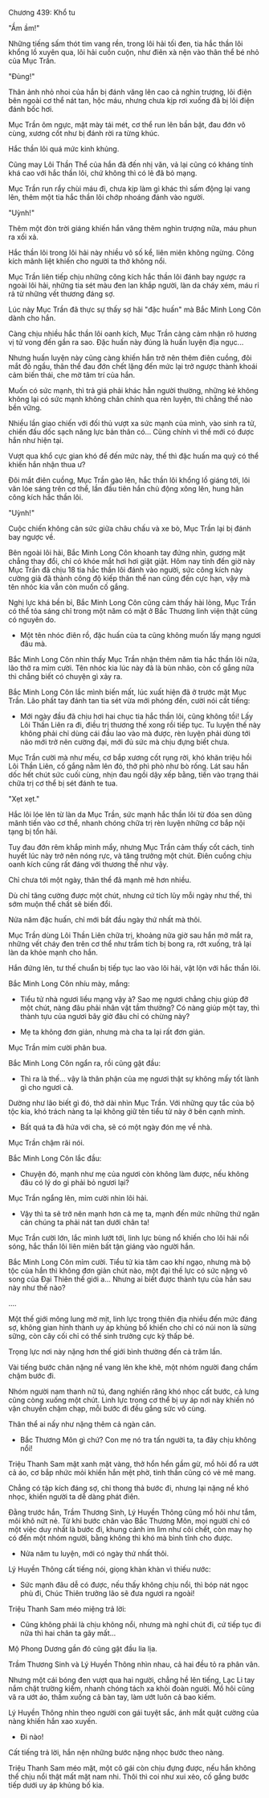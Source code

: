 




Chương 439: Khổ tu


"Ầm ầm!"

Những tiếng sấm thót tim vang rền, trong lôi hải tối đen, tia hắc thần lôi khổng lồ xuyên qua, lôi hải cuồn cuộn, như điên xà nện vào thân thể bé nhỏ của Mục Trần.

"Đùng!"

Thân ảnh nhỏ nhoi của hắn bị đánh văng lên cao cả nghìn trượng, lôi điện bên ngoài cơ thể nát tan, hộc máu, nhưng chưa kịp rơi xuống đã bị lôi điện đánh bốc hơi.

Mục Trần ôm ngực, mặt mày tái mét, cơ thể run lên bần bật, đau đớn vô cùng, xương cốt như bị đánh rời ra từng khúc.

Hắc thần lôi quá mức kinh khủng.

Cũng may Lôi Thần Thể của hắn đã đến nhị văn, vả lại cũng có kháng tính khá cao với hắc thần lôi, chứ không thì có lẽ đã bỏ mạng.

Mục Trần run rẩy chùi máu đi, chưa kịp làm gì khác thì sấm động lại vang lên, thêm một tia hắc thần lôi chớp nhoáng đánh vào người.

"Uỳnh!"

Thêm một đòn trời giáng khiến hắn văng thêm nghìn trượng nữa, máu phun ra xối xả.

Hắc thần lôi trong lôi hải này nhiều vô số kể, liên miên không ngừng. Công kích mãnh liệt khiến cho người ta thở không nổi.

Mục Trần liên tiếp chịu những công kích hắc thần lôi đánh bay ngược ra ngoài lôi hải, những tia sét màu đen lan khắp người, làn da cháy xém, máu rỉ rả từ những vết thương đáng sợ.

Lúc này Mục Trần đã thực sự thấy sợ hãi "đặc huấn" mà Bắc Minh Long Côn dành cho hắn.

Càng chịu nhiều hắc thần lôi oanh kích, Mục Trần càng cảm nhận rõ hương vị tử vong đến gần ra sao. Đặc huấn này đúng là huấn luyện địa ngục...

Nhưng huấn luyện này cũng càng khiến hắn trở nên thêm điên cuồng, đôi mắt đỏ ngầu, thân thể đau đớn chết lặng đến mức lại trở ngược thành khoái cảm biến thái, che mờ tâm trí của hắn.

Muốn có sức mạnh, thì trả giá phải khác hẳn người thường, những kẻ không không lại có sức mạnh không chân chính qua rèn luyện, thì chẳng thể nào bền vững.

Nhiều lần giao chiến với đối thủ vượt xa sức mạnh của mình, vào sinh ra tử, chiến đấu dốc sạch năng lực bản thân có... Cũng chính vì thế mới có được hắn như hiện tại.

Vượt qua khổ cực gian khó để đến mức này, thế thì đặc huấn ma quỷ có thể khiến hắn nhận thua ư?

Đôi mắt điên cuồng, Mục Trần gào lên, hắc thần lôi khổng lồ giáng tới, lôi văn lóe sáng trên cơ thể, lần đầu tiên hắn chủ động xông lên, hung hãn công kích hắc thần lôi.

"Uỳnh!"

Cuộc chiến không cân sức giữa châu chấu và xe bò, Mục Trần lại bị đánh bay ngược về.

Bên ngoài lôi hải, Bắc Minh Long Côn khoanh tay đứng nhìn, gương mặt chẳng thay đổi, chỉ có khóe mắt hơi hơi giật giật. Hôm nay tính đến giờ này Mục Trần đã chịu 18 tia hắc thần lôi đánh vào người, sức công kích này cường giả đã thành công độ kiếp thân thể nan cũng đến cực hạn, vậy mà tên nhóc kia vẫn còn muốn cố gắng.

Nghị lực khá bền bỉ, Bắc Minh Long Côn cũng cảm thấy hài lòng, Mục Trần có thể tỏa sáng chỉ trong một năm có mặt ở Bắc Thương linh viện thật cũng có nguyên do.

- Một tên nhóc điên rồ, đặc huấn của ta cũng không muốn lấy mạng ngươi đâu mà.

Bắc Minh Long Côn nhìn thấy Mục Trần nhận thêm năm tia hắc thần lôi nữa, lão thở ra mỉm cười. Tên nhóc kia lúc này đã là bùn nhão, còn cố gắng nữa thì chẳng biết có chuyện gì xảy ra.

Bắc Minh Long Côn lắc mình biến mất, lúc xuất hiện đã ở trước mặt Mục Trần. Lão phất tay đánh tan tia sét vừa mới phóng đến, cười nói cất tiếng:

- Mới ngày đầu đã chịu hơi hai chục tia hắc thần lôi, cũng không tồi! Lấy Lôi Thần Liên ra đi, điều trị thương thế xong rồi tiếp tục. Tu luyện thế này không phải chỉ dùng cái đầu lao vào mà được, rèn luyện phải dùng tới não mới trở nên cường đại, mới đủ sức mà chịu đựng biết chưa.

Mục Trần cười mà như mếu, cơ bắp xương cốt rụng rời, khó khăn triệu hồi Lôi Thần Liên, cố gắng nằm lên đó, thở phì phò như bò rống. Lát sau hắn dốc hết chút sức cuối cùng, nhịn đau ngồi dậy xếp bằng, tiến vào trạng thái chữa trị cơ thể bị sét đánh te tua.

"Xẹt xẹt."

Hắc lôi lóe lên từ làn da Mục Trần, sức mạnh hắc thần lôi từ đóa sen dũng mãnh tiến vào cơ thể, nhanh chóng chữa trị rèn luyện những cơ bắp nội tạng bị tổn hãi.

Tuy đau đớn rêm khắp mình mẩy, nhưng Mục Trần cảm thấy cốt cách, tinh huyết lúc này trở nên nóng rực, và tăng trưởng một chút. Điên cuồng chịu oanh kích cũng rất đáng với thương thế như vậy.

Chỉ chưa tới một ngày, thân thể đã mạnh mẽ hơn nhiều.

Dù chỉ tăng cường được một chút, nhưng cứ tích lũy mỗi ngày như thế, thì sớm muộn thể chất sẽ biến đổi.

Nửa năm đặc huấn, chỉ mới bắt đầu ngày thứ nhất mà thôi.

Mục Trần dùng Lôi Thần Liên chữa trị, khoảng nửa giờ sau hắn mở mắt ra, những vết cháy đen trên cơ thể như trầm tích bị bong ra, rớt xuống, trả lại làn da khỏe mạnh cho hắn.

Hắn đứng lên, tư thế chuẩn bị tiếp tục lao vào lôi hải, vật lộn với hắc thần lôi.

Bắc Minh Long Côn nhíu mày, mắng:

- Tiểu tử nhà ngươi liều mạng vậy à? Sao mẹ ngươi chẳng chịu giúp đỡ một chút, nàng đâu phải nhân vật tầm thường? Có nàng giúp một tay, thì thành tựu của ngươi bây giờ đâu chỉ có chừng này?

- Mẹ ta không đơn giản, nhưng mà cha ta lại rất đơn giản.

Mục Trần mỉm cười phân bua.

Bắc Minh Long Côn ngẩn ra, rồi cũng gật đầu:

- Thì ra là thế... vậy là thân phận của mẹ ngươi thật sự không mấy tốt lành gì cho ngươi cả.

Dường như lão biết gì đó, thở dài nhìn Mục Trần. Với những quy tắc của bộ tộc kia, khó trách nàng ta lại không giữ tên tiểu tử này ở bên cạnh mình.

- Bất quá ta đã hứa với cha, sẽ có một ngày đón mẹ về nhà.

Mục Trần chậm rãi nói.

Bắc Minh Long Côn lắc đầu:

- Chuyện đó, mạnh như mẹ của ngươi còn không làm được, nếu không đâu có lý do gì phải bỏ ngươi lại?

Mục Trần ngẩng lên, mỉm cười nhìn lôi hải.

- Vậy thì ta sẽ trở nên mạnh hơn cả mẹ ta, mạnh đến mức những thứ ngăn cản chúng ta phải nát tan dưới chân ta!

Mục Trần cười lớn, lắc mình lướt tới, linh lực bùng nổ khiến cho lôi hải nổi sóng, hắc thần lôi liên miên bất tận giáng vào người hắn.

Bắc Minh Long Côn mỉm cười. Tiểu tử kia tâm cao khí ngạo, nhưng mà bộ tộc của hắn thì không đơn giản chút nào, một đại thế lực có sức nặng vô song của Đại Thiên thế giới a... Nhưng ai biết được thành tựu của hắn sau này như thế nào?

....

Một thế giới mông lung mờ mịt, linh lực trong thiên địa nhiều đến mức đáng sợ, không gian hình thành uy áp khủng bố khiến cho chỉ có núi non là sừng sững, còn cây cối chỉ có thể sinh trưởng cực kỳ thấp bé.

Trọng lực nơi này nặng hơn thế giới bình thường đến cả trăm lần.

Vài tiếng bước chân nặng nề vang lên khe khẽ, một nhóm người đang chầm chậm bước đi.

Nhóm người nam thanh nữ tú, đang nghiến răng khó nhọc cất bước, cả lưng cũng còng xuống một chút. Linh lực trong cơ thể bị uy áp nơi này khiến nó vận chuyển chậm chạp, mỗi bước đi đều gắng sức vô cùng.

Thân thể ai nấy như nặng thêm cả ngàn cân.

- Bắc Thương Môn gì chứ? Con mẹ nó tra tấn người ta, ta đây chịu không nổi!

Triệu Thanh Sam mặt xanh mặt vàng, thở hổn hển gầm gừ, mồ hôi đổ ra ướt cả áo, cơ bắp nhức mỏi khiến hắn mệt phờ, tinh thần cũng có vẻ mê mang.

Chẳng có tập kích đáng sợ, chỉ thong thả bước đi, nhưng lại nặng nề khó nhọc, khiến người ta dễ dàng phát điên.

Đằng trước hắn, Trầm Thương Sinh, Lý Huyền Thông cũng mồ hôi như tắm, môi khô nứt nẻ. Từ khi bước chân vào Bắc Thương Môn, mọi người chỉ có một việc duy nhất là bước đi, khung cảnh im lìm như cõi chết, còn may họ có đến một nhóm người, bằng không thì khó mà bình tĩnh cho được.

- Nửa năm tu luyện, mới có ngày thứ nhất thôi.

Lý Huyền Thông cất tiếng nói, giọng khàn khàn vì thiếu nước:

- Sức mạnh đâu dễ có được, nếu thấy không chịu nổi, thì bóp nát ngọc phù đi, Chúc Thiên trưởng lão sẽ đưa ngươi ra ngoài!

Triệu Thanh Sam méo miệng trả lời:

- Cũng không phải là chịu không nổi, nhưng mà nghỉ chút đi, cứ tiếp tục đi nữa thì hai chân ta gãy mất...

Mộ Phong Dương gần đó cũng gật đầu lia lịa.

Trầm Thương Sinh và Lý Huyền Thông nhìn nhau, cả hai đều tỏ ra phân vân.

Nhưng một cái bóng đen vượt qua hai người, chẳng hề lên tiếng, Lạc Li tay nắm chặt trường kiếm, nhanh chóng tách xa khỏi đoàn người. Mồ hôi cũng vã ra ướt áo, thấm xuống cả bàn tay, làm ướt luôn cả bao kiếm.

Lý Huyền Thông nhìn theo người con gái tuyệt sắc, ánh mắt quật cường của nàng khiến hắn xao xuyến.

- Đi nào!

Cất tiếng trả lời, hắn nện những bước nặng nhọc bước theo nàng.

Triệu Thanh Sam méo mặt, một cô gái còn chịu đựng được, nếu hắn không thể chịu nổi thật mất mặt nam nhi. Thôi thì coi như xui xẻo, cố gắng bước tiếp dưới uy áp khủng bố kia.




